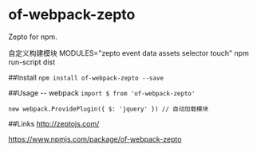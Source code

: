 
# of-webpack-zepto
Zepto for npm.

自定义构建模块 MODULES="zepto event data assets selector touch" npm run-script dist


##Install
`npm install of-webpack-zepto --save`

##Usage -- webpack
`import $ from 'of-webpack-zepto'`

`new webpack.ProvidePlugin({
  $: 'jquery'
}) // 自动加载模块`

##Links
http://zeptojs.com/

https://www.npmjs.com/package/of-webpack-zepto